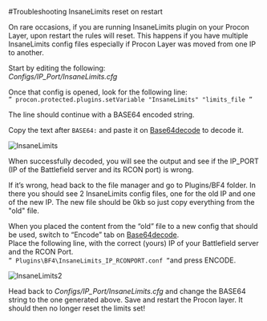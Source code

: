 #Troubleshooting InsaneLimits reset on restart

On rare occasions, if you are running InsaneLimits plugin on your Procon Layer, upon restart the rules will reset. This happens if you have multiple InsaneLimits config files especially if Procon Layer was moved from one IP to another.

Start by editing the following:  
_Configs/IP\_Port/InsaneLimits.cfg_

Once that config is opened, look for the following line:  
`” procon.protected.plugins.setVariable "InsaneLimits" "limits_file ”`

The line should continue with a BASE64 encoded string.

Copy the text after `BASE64:` and paste it on [Base64decode](https://www.base64decode.org/) to decode it.

![InsaneLimits](../images/insanelimits.png)

When successfully decoded, you will see the output and see if the IP\_PORT (IP of the Battlefield server and its RCON port) is wrong.

If it’s wrong, head back to the file manager and go to Plugins/BF4 folder. In there you should see 2 InsaneLimits config files, one for the old IP and one of the new IP. The new file should be 0kb so just copy everything from the "old" file.

When you placed the content from the “old” file to a new config that should be used, switch to “Encode” tab on [Base64decode](https://www.base64decode.org/ ).  
Place the following line, with the correct (yours) IP of your Battlefield server and the RCON Port.  
`” Plugins\BF4\InsaneLimits_IP_RCONPORT.conf ”`and press ENCODE.

![InsaneLimits2](../imgaes/insanelimits2.png)

Head back to _Configs/IP\_Port/InsaneLimits.cfg_ and change the BASE64 string to the one generated above. Save and restart the Procon layer. It should then no longer reset the limits set!